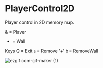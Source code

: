 # PlayerControl2D
Player control in 2D memory map.

& = Player
+ = Wall

Keys
Q = Exit
a = Remove '+'
b = RemoveWall

![ezgif com-gif-maker (1)](https://user-images.githubusercontent.com/64355834/157566388-dff2f3d8-9488-41fb-a101-b88046641f8b.gif)
